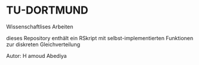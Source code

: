# TU-DORTMUND
Wissenschaftlises Arbeiten

dieses Repository enthält ein RSkript mit selbst-implementierten Funktionen zur diskreten Gleichverteilung

Autor: H amoud Abediya
